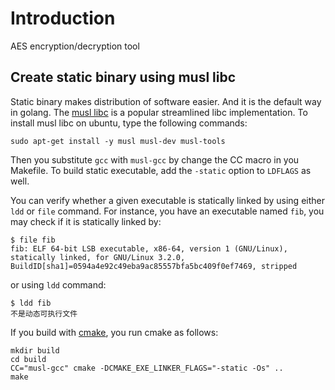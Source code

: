 # Introduction

AES encryption/decryption tool

## Create static binary using musl libc

Static binary makes distribution of software easier. And it is the
default way in golang. The [musl libc][1] is a popular streamlined libc
implementation. To install musl libc on ubuntu, type the following
commands:

    sudo apt-get install -y musl musl-dev musl-tools

Then you substitute `gcc` with `musl-gcc` by change the CC macro in you
Makefile. To build static executable, add the `-static` option to
`LDFLAGS` as well.

You can verify whether a given executable is statically linked by using
either `ldd` or `file` command. For instance, you have an executable
named `fib`, you may check if it is statically linked by:


    $ file fib
    fib: ELF 64-bit LSB executable, x86-64, version 1 (GNU/Linux), statically linked, for GNU/Linux 3.2.0, BuildID[sha1]=0594a4e92c49eba9ac85557bfa5bc409f0ef7469, stripped

or using `ldd` command:

    $ ldd fib
    不是动态可执行文件

If you build with [cmake][2], you run cmake as follows:

    mkdir build
    cd build
    CC="musl-gcc" cmake -DCMAKE_EXE_LINKER_FLAGS="-static -Os" ..
    make

[1]: https://www.musl-libc.org/
[2]: https://www.cmake.org/
